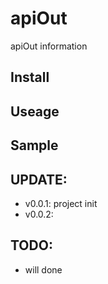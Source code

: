 # apiOut

apiOut information

## Install


## Useage


## Sample



## UPDATE:
* v0.0.1: project init
* v0.0.2:

## TODO:
* will done

